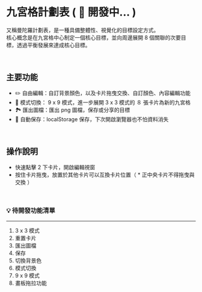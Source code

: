 # 九宮格計劃表 ( 🌟 開發中... )

又稱曼陀羅計劃表，是一種具備整體性、視覺化的目標設定方式。
<br>
核心概念是在九宮格中心制定一個核心目標，並向周邊展開 8 個關聯的次要目標，透過平衡發展來達成核心目標。
<br>

<br>

## 主要功能

- ✏️ 自由編輯：自訂背景顏色，以及卡片拖曳交換、自訂顏色、內容編輯功能
- 🔄 模式切換： 9 x 9 模式，進一步展開 3 x 3 模式的 ８ 張卡片為新的九宮格
- 🏞️ 匯出圖檔：匯出 png 圖檔，保存或分享的目標
- 📌 自動保存：localStorage 保存，下次開啟瀏覽器也不怕資料消失

<br>

## 操作說明

- 快速點擊 2 下卡片，開啟編輯視窗
- 按住卡片拖曳，放置於其他卡片可以互換卡片位置（ \* 正中央卡片不得拖曳與交換 ）

<br>

### 💡 待開發功能清單

---

1. 3 x 3 模式
2. 重置卡片
3. 匯出圖檔
4. 保存
5. 切換背景色
6. 模式切換
7. 9 x 9 模式
8. 畫板拖拉功能
